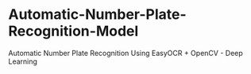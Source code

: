# Automatic-Number-Plate-Recognition-Model
Automatic Number Plate Recognition Using EasyOCR + OpenCV - Deep Learning
